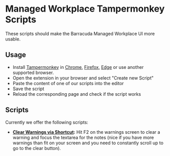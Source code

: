 # Managed Workplace Tampermonkey Scripts

These scripts should make the Barracuda Managed Workplace UI more usable.

## Usage

- Install [Tampermonkey](https://www.tampermonkey.net/) in
  [Chrome](https://www.tampermonkey.net/?ext=dhdg&browser=chrome),
  [Firefox](https://www.tampermonkey.net/?ext=dhdg&browser=firefox),
  [Edge](https://www.tampermonkey.net/?ext=dhdg&browser=edge) or use another supported browser.
- Open the extension in your browser and select "Create new Script"
- Paste the content of one of our scripts into the editor
- Save the script
- Reload the corresponding page and check if the script works

## Scripts

Currently we offer the following scripts:

- **[Clear Warnings via Shortcut](./scripts/clear-warnings-via-shortcut.js):** Hit F2 on the warnings screen to clear a warning and focus the textarea for the notes (nice if you have more warnings than fit on your screen and you need to constantly scroll up to go to the clear button).
